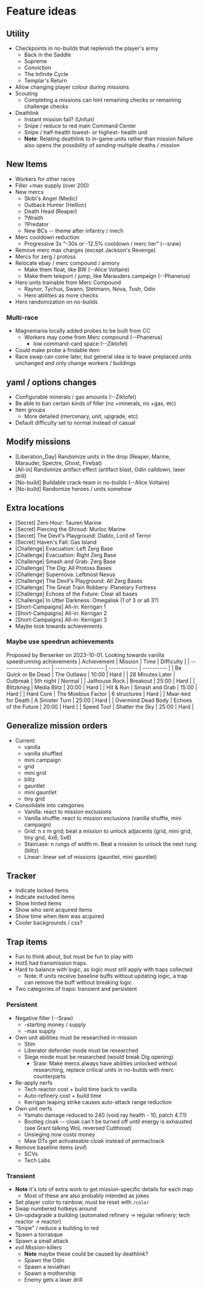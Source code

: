 # Feature ideas
## Utility
* Checkpoints in no-builds that replenish the player's army
  * Back in the Saddle
  * Supreme
  * Conviction
  * The Infinite Cycle
  * Templar's Return
* Allow changing player colour during missions
* Scouting
  * Completing a missions can hint remaining checks or remaining challenge checks
* Deathlink
  * Instant mission fail? (Unfun)
  * Snipe / reduce to red main Command Center
  * Snipe / half-health lowest- or highest- health unit
  * **Note**: Relating deathlink to in-game units rather than mission failure also opens the possibility of _sending_ multiple deaths / mission

## New Items
* Workers for other races
* Filler +max supply (over 200)
* New mercs
  * Skibi's Angel (Medic)
  * Outback Hunter (Hellion)
  * Death Head (Reaper)
  * ?Wraith
  * ?Predator
  * New BCs -- theme after infantry / mech
* Merc cooldown reduction
  * Progressive 3x "-30s or -12.5% cooldown / merc tier" (--sraw)
* Remove merc max charges (except Jackson's Revenge)
* Mercs for zerg / protoss
* Relocate ebay / merc compound / armory
  * Make them float, like BW (--Alice Voltaire)
  * Make them teleport / jump, like Marauders campaign (--Phanerus)
* Hero units trainable from Merc Compound
  * Raynor, Tychus, Swann, Stetmann, Nova, Tosh, Odin
  * Hero abilities as more checks
* Hero randomization on no-builds

### Multi-race
* Magnemania locally added probes to be built from CC
  * Workers may come from Merc compound (--Phanerus)
    * low command-card space (--Ziktofel)
* Could make probe a findable item
* Race swap can come later, but general idea is to leave preplaced units unchanged and only change workers / buildings

## yaml / options changes
* Configurable minerals / gas amounts (--Ziktofel)
* Be able to ban certain kinds of filler (no +minerals, no +gas, etc)
* Item groups
  * More detailed (mercenary, unit, upgrade, etc)
* Default difficulty set to normal instead of casual

## Modify missions
* [Liberation_Day] Randomize units in the drop (Reaper, Marine, Marauder, Spectre, Ghost, Firebat)
* [All-in] Randomize artifact effect (artifact blast, Odin calldown, laser drill)
* [No-build] Buildable crack-team in no-builds (--Alice Voltaire)
* [No-build] Randomize heroes / units somehow

## Extra locations
* [Secret] Zero Hour: Tauren Marine
* [Secret] Piercing the Shroud: Murloc Marine
* [Secret] The Devil's Playground: Diablo, Lord of Terror
* [Secret] Haven's Fall: Gas Island
* [Challenge] Evacuation: Left Zerg Base
* [Challenge] Evacuation: Right Zerg Base
* [Challenge] Smash and Grab: Zerg Base
* [Challenge] The Dig: All Protoss Bases
* [Challenge] Supernova: Leftmost Nexus
* [Challenge] The Devil's Playground: All Zerg Bases
* [Challenge] The Great Train Robbery: Planetary Fortress
* [Challenge] Echoes of the Future: Clear all bases
* [Challenge] In Utter Darkness: Omegalisk (1 of 3 or all 3?)
* [Short-Campaigns] All-in: Kerrigan 1
* [Short-Campaigns] All-in: Kerrigan 2
* [Short-Campaigns] All-in: Kerrigan 3
* Maybe look towards achievements

### Maybe use speedrun achievements
Proposed by Berserker on 2023-10-01. Looking towards vanilla speedrunning achievements
| Achievement          | Mission              | Time         | Difficulty |
| -------------------- | -------------------- | ------------ | ---------- |
| Be Quick or Be Dead  | The Outlaws          | 10:00        | Hard       |
| 28 Minutes Later     | Outbreak             | 5th night    | Normal     |
| Jailhouse Rock       | Breakout             | 25:00        | Hard       |
| Blitzkrieg           | Media Blitz          | 20:00        | Hard       |
| Hit & Run            | Smash and Grab       | 15:00        | Hard       |
| Hard Core            | The Moebius Factor   | 6 structures | Hard       |
| Maar-ked for Death   | A Sinister Turn      | 25:00        | Hard       |
| Overmind Dead Body   | Echoes of the Future | 20:00        | Hard       |
| Speed Too!           | Shatter the Sky      | 25:00        | Hard       |

## Generalize mission orders
* Current:
  * vanilla
  * vanilla shuffled
  * mini campaign
  * grid
  * mini grid
  * blitz
  * gauntlet
  * mini gauntlet
  * tiny grid
* Consolidate into categories
  * Vanilla: react to mission exclusions
  * Vanilla shuffle: react to mission exclusions (vanilla shuffle, mini campaign)
  * Grid: n x m grid; beat a mission to unlock adjacents (grid, mini grid, tiny grid, 4x6, 5x6)
  * Staircase: n rungs of width m. Beat a mission to unlock the next rung (blitz)
  * Linear: linear set of missions (gauntlet, mini gauntlet)

## Tracker
* Indicate locked items
* Indicate excluded items
* Show hinted items
* Show who sent acquired items
* Show time when item was acquired
* Cooler backgrounds / css?

## Trap items
* Fun to think about, but must be fun to play with
* HotS had transmission traps
* Hard to balance with logic, as logic must still apply with traps collected
  * Note: If units receive baseline buffs without updating logic, a trap can remove the buff without breaking logic
* Two categories of traps: transient and persistent

### Persistent
* Negative filler (--Sraw)
  * -starting money / supply
  * -max supply
* Own unit abilities must be researched in-mission
  * Stim
  * Liberator defender mode must be researched
  * Siege mode must be researched (would break Dig opening)
    * Sraw: Make mercs always have abilities unlocked without researching, replace critical units in no-builds with merc counterparts
* Re-apply nerfs
  * Tech reactor cost + build time back to vanilla
  * Auto-refinery cost + build time
  * Kerrigan leaping strike causes auto-attack range reduction
* Own unit nerfs
  * Yamato damage reduced to 240 (void ray health - 10, patch 4.7.1)
  * Bootleg cloak -- cloak can't be turned off until energy is exhausted (see Grant talking WoL reversed Cutthroat)
  * Unsieging now costs money
  * Maw DTs get activateable cloak instead of permacloack
* Remove baseline items (*evil*)
  * SCVs
  * Tech Labs

### Transient
* **Note** it's lots of extra work to get mission-specific details for each map
  * Most of these are also probably intended as jokes
* Set player color to rainbow, must be reset with `/color`
* Swap numbered hotkeys around
* Un-updagrade a building (automated refinery -> regular refinery; tech reactor -> reactor)
* "Snipe" / reduce a building to red
* Spawn a torrasque
* Spawn a small attack
* *evil* Mission-killers
  * **Note** maybe these could be caused by deathlink?
  * Spawn the Odin
  * Spawn a leviathan
  * Spawn a mothership
  * Enemy gets a laser drill
